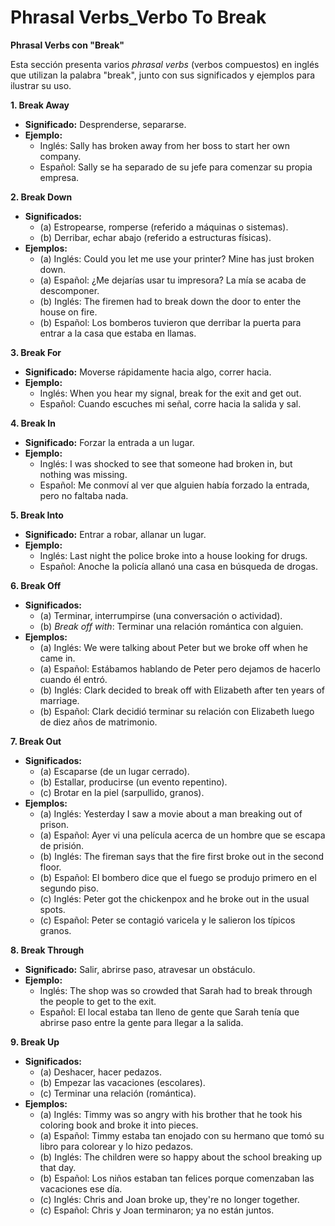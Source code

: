 # Phrasal Verbs_Verbo To Break



**Phrasal Verbs con "Break"**

Esta sección presenta varios *phrasal verbs* (verbos compuestos) en inglés que utilizan la palabra "break", junto con sus significados y ejemplos para ilustrar su uso.

**1. Break Away**

*   **Significado:** Desprenderse, separarse.
*   **Ejemplo:**
    *   Inglés: Sally has broken away from her boss to start her own company.
    *   Español: Sally se ha separado de su jefe para comenzar su propia empresa.

**2. Break Down**

*   **Significados:**
    *   (a) Estropearse, romperse (referido a máquinas o sistemas).
    *   (b) Derribar, echar abajo (referido a estructuras físicas).
*   **Ejemplos:**
    *   (a) Inglés: Could you let me use your printer? Mine has just broken down.
    *   (a) Español: ¿Me dejarías usar tu impresora? La mía se acaba de descomponer.
    *   (b) Inglés: The firemen had to break down the door to enter the house on fire.
    *   (b) Español: Los bomberos tuvieron que derribar la puerta para entrar a la casa que estaba en llamas.

**3. Break For**

*   **Significado:** Moverse rápidamente hacia algo, correr hacia.
*   **Ejemplo:**
    *   Inglés: When you hear my signal, break for the exit and get out.
    *   Español: Cuando escuches mi señal, corre hacia la salida y sal.

**4. Break In**

*   **Significado:** Forzar la entrada a un lugar.
*   **Ejemplo:**
    *   Inglés: I was shocked to see that someone had broken in, but nothing was missing.
    *   Español: Me conmoví al ver que alguien había forzado la entrada, pero no faltaba nada.

**5. Break Into**

*   **Significado:** Entrar a robar, allanar un lugar.
*   **Ejemplo:**
    *   Inglés: Last night the police broke into a house looking for drugs.
    *   Español: Anoche la policía allanó una casa en búsqueda de drogas.

**6. Break Off**

*   **Significados:**
    *   (a) Terminar, interrumpirse (una conversación o actividad).
    *   (b) *Break off with*: Terminar una relación romántica con alguien.
*   **Ejemplos:**
    *   (a) Inglés: We were talking about Peter but we broke off when he came in.
    *   (a) Español: Estábamos hablando de Peter pero dejamos de hacerlo cuando él entró.
    *   (b) Inglés: Clark decided to break off with Elizabeth after ten years of marriage.
    *   (b) Español: Clark decidió terminar su relación con Elizabeth luego de diez años de matrimonio.

**7. Break Out**

*   **Significados:**
    *   (a) Escaparse (de un lugar cerrado).
    *   (b) Estallar, producirse (un evento repentino).
    *   (c) Brotar en la piel (sarpullido, granos).
*   **Ejemplos:**
    *   (a) Inglés: Yesterday I saw a movie about a man breaking out of prison.
    *   (a) Español: Ayer vi una película acerca de un hombre que se escapa de prisión.
    *   (b) Inglés: The fireman says that the fire first broke out in the second floor.
    *   (b) Español: El bombero dice que el fuego se produjo primero en el segundo piso.
    *   (c) Inglés: Peter got the chickenpox and he broke out in the usual spots.
    *   (c) Español: Peter se contagió varicela y le salieron los típicos granos.

**8. Break Through**

*   **Significado:** Salir, abrirse paso, atravesar un obstáculo.
*   **Ejemplo:**
    *   Inglés: The shop was so crowded that Sarah had to break through the people to get to the exit.
    *   Español: El local estaba tan lleno de gente que Sarah tenía que abrirse paso entre la gente para llegar a la salida.

**9. Break Up**

*   **Significados:**
    *   (a) Deshacer, hacer pedazos.
    *   (b) Empezar las vacaciones (escolares).
    *   (c) Terminar una relación (romántica).
*   **Ejemplos:**
    *   (a) Inglés: Timmy was so angry with his brother that he took his coloring book and broke it into pieces.
    *   (a) Español: Timmy estaba tan enojado con su hermano que tomó su libro para colorear y lo hizo pedazos.
    *   (b) Inglés: The children were so happy about the school breaking up that day.
    *   (b) Español: Los niños estaban tan felices porque comenzaban las vacaciones ese día.
    *   (c) Inglés: Chris and Joan broke up, they're no longer together.
    *   (c) Español: Chris y Joan terminaron; ya no están juntos.
